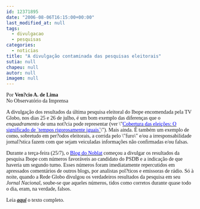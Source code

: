 ```yaml
---
id: 12371895
date: "2006-08-06T16:15:00+00:00"
last_modified_at: null
tags:
  - divulgacao
  - pesquisas
categories:
  - noticias
title: "A divulgação contaminada das pesquisas eleitorais"
sutia: null
chapeu: null
autor: null
imagem: null
---
```

<p><P><FONT face=Verdana>Por <STRONG>Ven?cio A. de Lima</STRONG><BR>No Observatório da Imprensa</FONT></P></p>
<p><P><FONT face=Verdana>A divulgação dos resultados da última pesquisa eleitoral do Ibope encomendada pela TV Globo, nos dias 25 e 26 de julho, é um bom exemplo das diferenças que o <I>enquadramento</I> de uma not?cia pode representar (ver \"</FONT><A href=\"https://observatorio.ultimosegundo.ig.com.br/artigos.asp?cod=391IMQ001\" target=_blank><U><FONT color=#0000ff><FONT face=Verdana>Cobertura das eleições: O significado de `tempos rigorosamente iguais´</FONT></U></FONT></A><FONT face=Verdana>\"). Mais ainda. É também um exemplo de como, sobretudo em per?odos eleitorais, a corrida pelo \"furo\" e/ou a irresponsabilidade jornal?stica fazem com que sejam veiculadas informações não confirmadas e/ou falsas.</FONT></P></p>
<p><P><FONT face=Verdana>Durante a terça-feira (25/7), o </FONT><A href=\"https://www.noblat.com.br/\" target=_blank><U><FONT color=#0000ff><FONT face=Verdana>Blog do Noblat</FONT></U></FONT></A><FONT face=Verdana> começou a divulgar os resultados da pesquisa Ibope com números favoráveis ao candidato do PSDB e a indicação de que haveria um segundo turno. Esses números foram imediatamente repercutidos em apressados comentários de outros blogs, por analistas pol?ticos e emissoras de rádio. Só à noite, quando a Rede Globo divulgou os verdadeiros resultados da pesquisa em seu <I>Jornal Nacional</I>, soube-se que aqueles números, tidos como corretos durante quase todo o dia, eram, na verdade, falsos.</FONT></P></p>
<p><P><FONT face=Verdana>Leia <STRONG><EM><A href=\"https://observatorio.ultimosegundo.ig.com.br/artigos.asp?cod=392IMQ002\" target=_blank>aqui</A></EM></STRONG> o texto completo.</FONT></P> </p>
